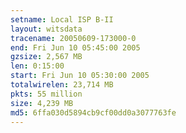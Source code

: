 ```yaml
---
setname: Local ISP B-II
layout: witsdata
tracename: 20050609-173000-0
end: Fri Jun 10 05:45:00 2005
gzsize: 2,567 MB
len: 0:15:00
start: Fri Jun 10 05:30:00 2005
totalwirelen: 23,714 MB
pkts: 55 million
size: 4,239 MB
md5: 6ffa030d5894cb9cf00dd0a3077763fe
---
```

